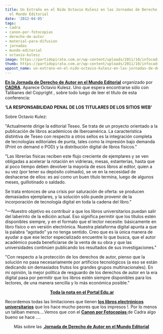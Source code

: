 ```yaml
---
title: Un Extraño en el Nido Octavio Kulesz en las Jornadas de Derecho de Autor en
  el Mundo Editorial
date: '2012-04-05'
tags:
- cadra
- canon-por-fotocopias
- derecho-de-autor
- material-para-difusion
- jornadas
- mundo-editorial
- octavio-kulesz
image: https://partidopirata.com.ar/wp-content/uploads/2011/10/infocadra_baja_64.png
thumb: https://partidopirata.com.ar/wp-content/uploads/2011/10/infocadra_baja_64-150x150.png
wppost_name: un-extrano-en-el-nido-octavio-kulesz-en-las-jornadas-de-derecho-de-autor-en-el-mundo-editorial
---
```


<strong><a href="https://partidopirata.com.ar/3790/x-jornada-de-derecho-de-autor-en-el-mundo-editorial-en-la-feria-del-libro-de-buenos-aires">En la Jornada de Derecho de Autor en el Mundo Editorial</a></strong> organizado por<strong><a href="https://partidopirata.com.ar/wp-content/uploads/2011/10/infocadra_baja_64.png" target="_blank"> CADRA</a></strong>.
Aparece Octavio Kulesz. Uno que espera encontrarse sólo con Talibanes del Copyright , sobre todo luego de leer el título de esta conferencia:

<strong>‘LA RESPONSABILIDAD PENAL DE LOS TITULARES DE LOS SITIOS WEB’</strong>

Sobre Octavio Kulez:

"Actualmente dirige la editorial Teseo. Se trata de un proyecto orientado a la publicación de libros académicos de Iberoamérica. La característica distintiva de Teseo con respecto a otros sellos es la integración completa de tecnologías editoriales de punta, tales como la impresión bajo demanda (Print on demand o POD) y la distribución digital de libros físicos."

"Las librerías físicas reciben este flujo creciente de ejemplares y se ven obligadas a acelerar la rotación en vidrieras, mesas, estanterías, hasta que al poco tiempo deben devolver la mayoría de esos libros al editor, quien a su vez (por tener su depósito colmado), se ve en la necesidad de deshacerse de ellos: es así como un buen título termina, luego de algunos meses, guillotinado o saldado.

Se trata entonces de una crisis por saturación de oferta: se producen demasiados ejemplares, y la solución sólo puede provenir de la incorporación de tecnología digital en toda la cadena del libro."

"—Nuestro objetivo es contribuir a que los libros universitarios puedan salir del laberinto de la edición actual. Eso significa permitir que los títulos estén disponibles siempre, y en el formato que el lector necesite: básicamente en libro físico o en versión electrónica. Nuestra plataforma digital apunta a que la palabra “agotado” ya no tenga sentido. Creo que es la única manera de ayudar a que ese lector especializado encuentre lo que busca, que el autor académico pueda beneficiarse de la venta de su obra y que las universidades continúen publicando los resultados de sus investigaciones."

"Con respecto a la protección de los derechos de autor, pienso que la solución no pasa necesariamente por artificios tecnológicos (a eso se están dedicando sin demasiados frutos los grandes grupos multinacionales). En mi opinión, la mejor política de resguardo de los derechos de autor en la era digital pasa por permitir que los libros estén siempre disponibles para los lectores, de una manera sencilla y lo más económica posible."
<p style="text-align: center;"><strong> <a href="http://portal.educ.ar/noticias/entrevistas/octavio-kulesz-tecnologia-digi.php" target="_blank">Toda la nota en el Portal Edu.ar</a></strong></p>
Recordemos todas las limitaciones que tienen <strong><a href="https://partidopirata.com.ar/3798/e-libros-en-la-academia-una-historia-de-las-limitaciones-y-posibilidades">los libros electrónicos universitarios</a></strong> que los hace mucho peores que los impresos !.
Por lo menos un taliban menos....Vemos que con el <strong><a href="https://partidopirata.com.ar/wp-content/uploads/2011/10/infocadra_baja_64.png" target="_blank">Canon por Fotocopias </a></strong> de Cadra algo bueno se hace ....
<p style="text-align: center;">Más sobre las <strong><a href="https://partidopirata.com.ar/3790/x-jornada-de-derecho-de-autor-en-el-mundo-editorial-en-la-feria-del-libro-de-buenos-aires"> Jornada de Derecho de Autor en el Mundo Editorial</a></strong></p>
